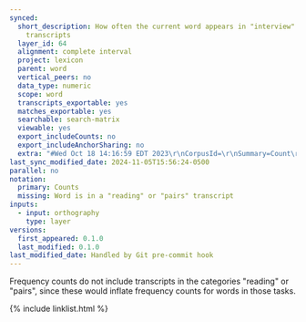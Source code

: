 ```yaml
---
synced:
  short_description: How often the current word appears in "interview" and "metalinguistic"
    transcripts
  layer_id: 64
  alignment: complete interval
  project: lexicon
  parent: word
  vertical_peers: no
  data_type: numeric
  scope: word
  transcripts_exportable: yes
  matches_exportable: yes
  searchable: search-matrix
  viewable: yes
  export_includeCounts: no
  export_includeAnchorSharing: no
  extra: "#Wed Oct 18 14:16:59 EDT 2023\r\nCorpusId=\r\nSummary=Count\r\nLayerId=2\r\nPauseMarkers=\r\nWordPairs=false\r\nAnnotateTokens=true\r\nParticipantFilterLayer=\r\nMainSpeakerOnly=false\r\nReferenceCorpus=\r\nExcludedTranscriptTypes=6,5,3\r\nScope=Database\r\nParticipantFilterPattern=.*\r\nFilterLayer=\r\nWordPairScope=0\r\nExcludeParticipantFilter=\r\nExcludeFilter=\r\n"
last_sync_modified_date: 2024-11-05T15:56:24-0500
parallel: no
notation:
  primary: Counts
  missing: Word is in a "reading" or "pairs" transcript
inputs:
  - input: orthography
    type: layer
versions:
  first_appeared: 0.1.0
  last_modified: 0.1.0
last_modified_date: Handled by Git pre-commit hook
---
```


Frequency counts do not include transcripts in the categories "reading" or "pairs", since these would inflate frequency counts for words in those tasks.


{% include linklist.html %}
